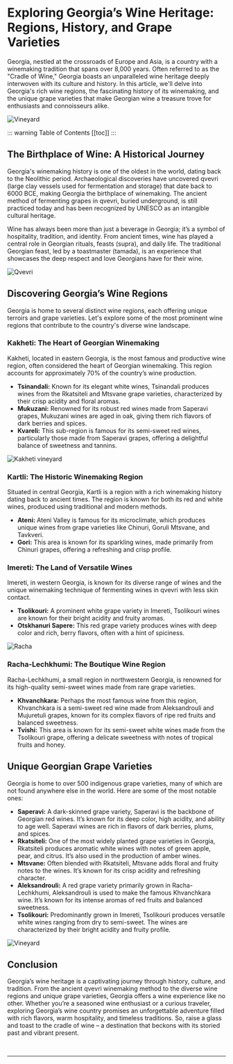 # Exploring Georgia’s Wine Heritage: Regions, History, and Grape Varieties

Georgia, nestled at the crossroads of Europe and Asia, is a country with a winemaking tradition that spans over 8,000 years. Often referred to as the "Cradle of Wine," Georgia boasts an unparalleled wine heritage deeply interwoven with its culture and history. In this article, we'll delve into Georgia's rich wine regions, the fascinating history of its winemaking, and the unique grape varieties that make Georgian wine a treasure trove for enthusiasts and connoisseurs alike.

![Vineyard](../../assets/kakheti-sunset-georgia-vineyard-wine.jpg)

::: warning Table of Contents
[[toc]]
:::
## The Birthplace of Wine: A Historical Journey

Georgia's winemaking history is one of the oldest in the world, dating back to the Neolithic period. Archaeological discoveries have uncovered qvevri (large clay vessels used for fermentation and storage) that date back to 6000 BCE, making Georgia the birthplace of winemaking. The ancient method of fermenting grapes in qvevri, buried underground, is still practiced today and has been recognized by UNESCO as an intangible cultural heritage.

Wine has always been more than just a beverage in Georgia; it’s a symbol of hospitality, tradition, and identity. From ancient times, wine has played a central role in Georgian rituals, feasts (supra), and daily life. The traditional Georgian feast, led by a toastmaster (tamada), is an experience that showcases the deep respect and love Georgians have for their wine.

![Qvevri](../../assets/qvevri-georgian-wine.jpg)

## Discovering Georgia’s Wine Regions

Georgia is home to several distinct wine regions, each offering unique terroirs and grape varieties. Let's explore some of the most prominent wine regions that contribute to the country's diverse wine landscape.

### Kakheti: The Heart of Georgian Winemaking

Kakheti, located in eastern Georgia, is the most famous and productive wine region, often considered the heart of Georgian winemaking. This region accounts for approximately 70% of the country’s wine production.

- **Tsinandali:** Known for its elegant white wines, Tsinandali produces wines from the Rkatsiteli and Mtsvane grape varieties, characterized by their crisp acidity and floral aromas.
- **Mukuzani:** Renowned for its robust red wines made from Saperavi grapes, Mukuzani wines are aged in oak, giving them rich flavors of dark berries and spices.
- **Kvareli:** This sub-region is famous for its semi-sweet red wines, particularly those made from Saperavi grapes, offering a delightful balance of sweetness and tannins.

![Kakheti vineyard](../../assets/kakheti-georgia.jpg)

### Kartli: The Historic Winemaking Region

Situated in central Georgia, Kartli is a region with a rich winemaking history dating back to ancient times. The region is known for both its red and white wines, produced using traditional and modern methods.

- **Ateni:** Ateni Valley is famous for its microclimate, which produces unique wines from grape varieties like Chinuri, Goruli Mtsvane, and Tavkveri.
- **Gori:** This area is known for its sparkling wines, made primarily from Chinuri grapes, offering a refreshing and crisp profile.

### Imereti: The Land of Versatile Wines

Imereti, in western Georgia, is known for its diverse range of wines and the unique winemaking technique of fermenting wines in qvevri with less skin contact.

- **Tsolikouri:** A prominent white grape variety in Imereti, Tsolikouri wines are known for their bright acidity and fruity aromas.
- **Otskhanuri Sapere:** This red grape variety produces wines with deep color and rich, berry flavors, often with a hint of spiciness.

![Racha](../../assets/racha-georgia.jpg)

### Racha-Lechkhumi: The Boutique Wine Region

Racha-Lechkhumi, a small region in northwestern Georgia, is renowned for its high-quality semi-sweet wines made from rare grape varieties.

- **Khvanchkara:** Perhaps the most famous wine from this region, Khvanchkara is a semi-sweet red wine made from Aleksandrouli and Mujuretuli grapes, known for its complex flavors of ripe red fruits and balanced sweetness.
- **Tvishi:** This area is known for its semi-sweet white wines made from the Tsolikouri grape, offering a delicate sweetness with notes of tropical fruits and honey.

## Unique Georgian Grape Varieties

Georgia is home to over 500 indigenous grape varieties, many of which are not found anywhere else in the world. Here are some of the most notable ones:

- **Saperavi:** A dark-skinned grape variety, Saperavi is the backbone of Georgian red wines. It’s known for its deep color, high acidity, and ability to age well. Saperavi wines are rich in flavors of dark berries, plums, and spices.
- **Rkatsiteli:** One of the most widely planted grape varieties in Georgia, Rkatsiteli produces aromatic white wines with notes of green apple, pear, and citrus. It’s also used in the production of amber wines.
- **Mtsvane:** Often blended with Rkatsiteli, Mtsvane adds floral and fruity notes to the wines. It’s known for its crisp acidity and refreshing character.
- **Aleksandrouli:** A red grape variety primarily grown in Racha-Lechkhumi, Aleksandrouli is used to make the famous Khvanchkara wine. It’s known for its intense aromas of red fruits and balanced sweetness.
- **Tsolikouri:** Predominantly grown in Imereti, Tsolikouri produces versatile white wines ranging from dry to semi-sweet. The wines are characterized by their bright acidity and fruity profile.

![Vineyard](../../assets/golden-hour-vineyard-georgia.jpg)
## Conclusion

Georgia’s wine heritage is a captivating journey through history, culture, and tradition. From the ancient qvevri winemaking method to the diverse wine regions and unique grape varieties, Georgia offers a wine experience like no other. Whether you’re a seasoned wine enthusiast or a curious traveler, exploring Georgia’s wine country promises an unforgettable adventure filled with rich flavors, warm hospitality, and timeless traditions. So, raise a glass and toast to the cradle of wine – a destination that beckons with its storied past and vibrant present.

&nbsp;

-----
&nbsp;

<!--@include: @/services-block.md-->
